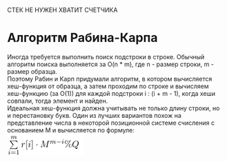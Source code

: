 СТЕК НЕ НУЖЕН ХВАТИТ СЧЕТЧИКА

# Алгоритм Рабина-Карпа
Иногда требуется выполнить поиск подстроки в строке. Обычный алгоритм поиска выполняется за O(n * m), где n - размер строки, m - размер образца. <br>
Поэтому Рабин и Карп придумали алгоритм, в котором вычисляется хеш-функция от образца, а затем проходим по строке и вычисляем хеш-функцию (за O(1)) для каждой подстроки i : (i + m - 1), когда хеши совпали, тогда элемент и найден. <br>
Идеальная хеш-функция должна учитывать не только длину строки, но и перестановку букв. Один из лучших вариантов похож на представление числа в некоторой позиционной системе счисления с основанием M и вычисляется по формуле: <br>
<code>![main](/main.png "main")
</code>
